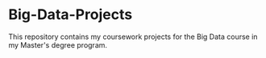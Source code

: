 # Big-Data-Projects
This repository contains my coursework projects for the Big Data course in my Master's degree program.
